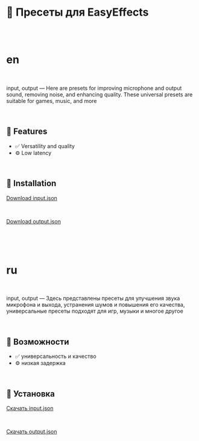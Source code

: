 # 🌟 Пресеты для EasyEffects

<br><br>

# en

<br>

input, output — Here are presets for improving microphone and output sound, removing noise, and enhancing quality. These universal presets are suitable for games, music, and more

<br>

## 🚀 Features

- ✅ Versatility and quality
- ⚙️ Low latency

<br>

## 🧰 Installation

[Download input.json](https://github.com/cppandpython/EasyEffects/blob/main/input.json)

<br>

[Download output.json](https://github.com/cppandpython/EasyEffects/blob/main/output.json)



<br><br><br>

 
# ru

<br>

input, output — Здесь представлены пресеты для улучшения звука микрофона и выхода, устранения шумов и повышения его качества, универсальные пресеты подходят для игр, музыки и многое другое

<br>

## 🚀 Возможности

- ✅ универсальность и качество
- ⚙️ низкая задержка

<br>

## 🧰 Установка

[Скачать input.json](https://github.com/cppandpython/EasyEffects/blob/main/input.json)

<br>

[Скачать output.json](https://github.com/cppandpython/EasyEffects/blob/main/output.json)
